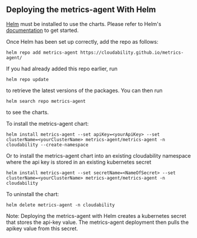 ## Deploying the metrics-agent With Helm

[Helm](https://helm.sh) must be installed to use the charts.  Please refer to
Helm's [documentation](https://helm.sh/docs) to get started.

Once Helm has been set up correctly, add the repo as follows:

    helm repo add metrics-agent https://cloudability.github.io/metrics-agent/

If you had already added this repo earlier, run 
    
    helm repo update

to retrieve the latest versions of the packages. You can then run

    helm search repo metrics-agent

to see the charts.

To install the metrics-agent chart:

    helm install metrics-agent --set apiKey=<yourApiKey> --set clusterName=<yourClusterName> metrics-agent/metrics-agent -n cloudability --create-namespace

Or to install the metrics-agent chart into an existing cloudability namespace where the api key is stored in an existing kubernetes secret

    helm install metrics-agent --set secretName=<NameOfSecret> --set clusterName=<yourClusterName> metrics-agent/metrics-agent -n cloudability

To uninstall the chart:

    helm delete metrics-agent -n cloudability

Note: Deploying the metrics-agent with Helm creates a kubernetes secret that stores the api-key value. The metrics-agent
deployment then pulls the apikey value from this secret.